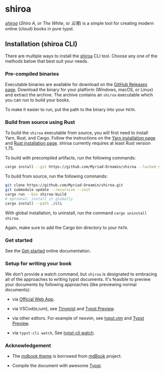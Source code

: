 # shiroa

[_shiroa_](https://github.com/Myriad-Dreamin/shiroa) (_Shiro A_, or _The White_, or _云笺_) is a simple tool for creating modern online (cloud) books in pure typst.

## Installation (shiroa CLI)

There are multiple ways to install the [shiroa](https://github.com/Myriad-Dreamin/shiroa) CLI tool.
Choose any one of the methods below that best suit your needs.

### Pre-compiled binaries

Executable binaries are available for download on the [GitHub Releases page](https://github.com/Myriad-Dreamin/shiroa/releases).
Download the binary for your platform (Windows, macOS, or Linux) and extract the archive.
The archive contains an `shiroa` executable which you can run to build your books.

To make it easier to run, put the path to the binary into your `PATH`.

### Build from source using Rust

To build the `shiroa` executable from source, you will first need to install Yarn, Rust, and Cargo.
Follow the instructions on the [Yarn installation page](https://classic.yarnpkg.com/en/docs/install) and [Rust installation page](https://www.rust-lang.org/tools/install).
shiroa currently requires at least Rust version 1.75.

To build with precompiled artifacts, run the following commands:

```sh
cargo install --git https://github.com/Myriad-Dreamin/shiroa --locked shiroa-cli
```

To build from source, run the following commands:

```sh
git clone https://github.com/Myriad-Dreamin/shiroa.git
git submodule update --recursive --init
cargo run --bin shiroa-build
# optional: install it globally
cargo install --path ./cli
```

With global installation, to uninstall, run the command `cargo uninstall shiroa`.

Again, make sure to add the Cargo bin directory to your `PATH`.

### Get started

See the [Get-started](https://myriad-dreamin.github.io/shiroa/guide/get-started.html) online documentation.

### Setup for writing your book

We don't provide a watch command, but `shiroa` is designated to embracing all of the approaches to writing typst documents. It's feasible to preview your documents by following approaches (like previewing normal documents):

- via [Official Web App](https://typst.app).

- via VSCod(e,ium), see [Tinymist](https://marketplace.visualstudio.com/items?itemName=myriad-dreamin.tinymist) and [Typst Preview](https://marketplace.visualstudio.com/items?itemName=mgt19937.typst-preview).

- via other editors. For example of neovim, see [typst.vim](https://github.com/kaarmu/typst.vim) and [Typst Preview](https://github.com/Enter-tainer/typst-preview#use-without-vscode).

- via `typst-cli watch`, See [typst-cli watch](https://github.com/typst/typst#usage).

### Acknowledgement

- The [mdbook theme](./themes/mdbook/) is borrowed from [mdBook](https://github.com/rust-lang/mdBook/tree/master/src/theme) project.

- Compile the document with awesome [Typst](https://github.com/typst/typst).
